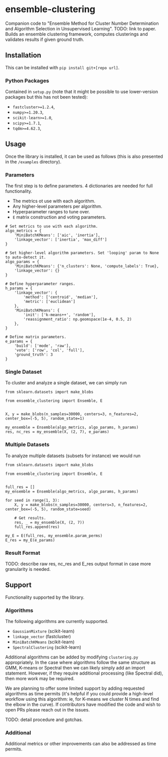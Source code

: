 # ensemble-clustering

Companion code to "Ensemble Method for Cluster Number Determination and Algorithm Selection in Unsupervised Learning". TODO: link to paper. Builds an ensemble clustering framework, computes clusterings and validates results if given ground truth.

## Installation

This can be installed with `pip install git+[repo url]`.

### Python Packages
Contained in `setup.py` (note that it might be possible to use lower-version packages but this has not been tested):

- `fastcluster>=1.2.4`,
- `numpy>=1.20.3`,
- `scikit-learn>=1.0`,
- `scipy>=1.7.1`,
- `tqdm>=4.62.3`,

## Usage

Once the library is installed, it can be used as follows (this is also presented in the `/examples` directory).

### Parameters

The first step is to define parameters. 4 dictionaries are needed for full functionality.

- The metrics ot use with each algorithm.
- Any higher-level parameters per algorithm.
- Hyperparameter ranges to tune over.
- `E` matrix construction and voting parameters.

```
# Set metrics to use with each algorithm.
algo_metrics = {
    'MiniBatchKMeans': ['aic', 'inertia'],
    'linkage_vector': ['inertia', 'max_diff']
}

# Set higher-level algorithm parameters. Set 'looping' param to None to auto-detect it.
algo_params = {
    'MiniBatchKMeans': {'n_clusters': None, 'compute_labels': True},
    'linkage_vector': {}
}

# Define hyperparameter ranges.
h_params = {
    'linkage_vector': {
        'method': ['centroid', 'median'],
        'metric': ['euclidean']
    },
    'MiniBatchKMeans': {
        'init': ['k-means++', 'random'],
        'reassignment_ratio': np.geomspace(1e-4, 0.5, 2)
    },
}

# Define matrix parameters.
e_params = {
    'build': ['mode', 'raw'],
    'vote': ['row', 'col', 'full'],
    'ground_truth': 3
}
```

### Single Dataset

To cluster and analyze a single dataset, we can simply run

```
from sklearn.datasets import make_blobs

from ensemble_clustering import Ensemble, E


X, y = make_blobs(n_samples=30000, centers=3, n_features=2, center_box=(-5, 5), random_state=1)

my_ensemble = Ensemble(algo_metrics, algo_params, h_params)
res, nc_res = my_ensemble(X, (2, 7), e_params)
```

### Multiple Datasets

To analyze multiple datasets (subsets for instance) we would run

```
from sklearn.datasets import make_blobs

from ensemble_clustering import Ensemble, E


full_res = []
my_ensemble = Ensemble(algo_metrics, algo_params, h_params)

for seed in range(1, 3):
    X, y = make_blobs(n_samples=30000, centers=3, n_features=2, center_box=(-5, 5), random_state=seed)
    
    # Get results.
    res, _ = my_ensemble(X, (2, 7))
    full_res.append(res)

my_E = E(full_res, my_ensemble.param_perms)
E_res = my_E(e_params)
```

### Result Format

TODO: describe raw res, nc_res and E_res output format in case more granularity is needed.

## Support

Functionality supported by the library.

### Algorithms

The following algorithms are currently supported.

- `GaussianMixture` (scikit-learn)
- `linkage_vector` (fastcluster)
- `MiniBatchKMeans` (scikit-learn)
- `SpectralClustering` (scikit-learn)

Additional algorithms can be added by modifying `clustering.py` appropriately. In the case where algorithms follow the same structure as GMM, K-means or Spectral then we can likely simply add an import statement. However, if they require additional processing (like Spectral did), then more work may be required.

We are planning to offer some limited support by adding requested algorithms as time permits (it's helpful if you could provide a high-level workflow using this algorithm: ie, for K-means we cluster N times and find the elbow in the curve). If contributors have modified the code and wish to open PRs please reach out in the issues.

TODO: detail procedure and gotchas.

### Additional

Additional metrics or other improvements can also be addressed as time permits.
